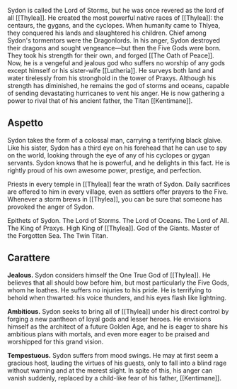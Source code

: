 Sydon is called the Lord of Storms, but he was once revered as the lord of all [[Thylea]]. He created the most powerful native races of [[Thylea]]: the centaurs, the gygans, and the cyclopes. When humanity came to Thlyea, they conquered his lands and slaughtered his children. Chief among Sydon's tormentors were the Dragonlords. In his anger, Sydon destroyed their dragons and sought vengeance—but then the Five Gods were born. They took his strength for their own, and forged [[The Oath of Peace]]. Now, he is a vengeful and jealous god who suffers no worship of any gods except himself or his sister-wife [[Lutheria]]. He surveys both land and water tirelessly from his stronghold in the tower of Praxys. Although his strength has diminished, he remains the god of storms and oceans, capable of sending devastating hurricanes to vent his anger. He is now gathering a power to rival that of his ancient father, the Titan [[Kentimane]].

## Aspetto
Sydon takes the form of a colossal man, carrying a terrifying black glaive. Like his sister, Sydon has a third eye on his forehead that he can use to spy on the world, looking through the eye of any of his cyclopes or gygan servants. Sydon knows that he is powerful, and he delights in this fact. He is rightly proud of his own awesome power, prestige, and perfection.

Priests in every temple in [[Thylea]] fear the wrath of Sydon. Daily sacrifices are offered to him in every village, even as settlers offer prayers to the Five. Whenever a storm brews in [[Thylea]], you can be sure that someone has provoked the anger of Sydon.

Epithets of Sydon. The Lord of Storms. The Lord of Oceans. The Lord of All. The King of Praxys. High King of [[Thylea]]. God of the Giants. Master of the Forgotten Sea. The Twin Titan.

## Carattere

**Jealous.** Sydon considers himself the One True God of [[Thylea]]. He believes that all should bow before him, but most particularly the Five Gods, whom he loathes. He suffers no injuries to his pride. He is terrifying to behold when thwarted: his voice thunders, and his eyes flash like lightning.

**Ambitious.** Sydon seeks to bring all of [[Thylea]] under his direct control by forging a new pantheon of loyal gods and lesser heroes. He envisions himself as the architect of a future Golden Age, and he is eager to share his ambitious plans with mortals, and even more eager to be praised and worshipped for this grand vision.

**Tempestuous.** Sydon suffers from mood swings. He may at first seem a gracious host, lauding the virtues of his guests, only to fall into a blind rage without warning and at the merest slight. In spite of this, his anger can vanish suddenly, replaced by a child-like fear of his father, [[Kentimane]].
